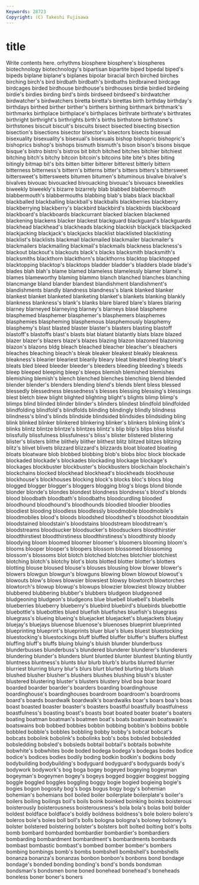 ```yaml
---
Keywords: 28723 
Copyright: (C) Takeshi Fujisawa
---
```


# title

Write contents here.
orhythms biosphere biosphere's biospheres
biotechnology biotechnology's bipartisan bipartite biped bipedal biped's bipeds biplane biplane's
biplanes bipolar biracial birch birched birches birching birch's bird birdbath
birdbath's birdbaths birdbrained birdcage birdcages birded birdhouse birdhouse's birdhouses birdie
birdied birdieing birdie's birdies birding bird's birds birdseed birdseed's birdwatcher
birdwatcher's birdwatchers biretta biretta's birettas birth birthday birthday's birthdays birthed
birther birther's birthers birthing birthmark birthmark's birthmarks birthplace birthplace's birthplaces
birthrate birthrate's birthrates birthright birthright's birthrights birth's births birthstone birthstone's
birthstones biscuit biscuit's biscuits bisect bisected bisecting bisection bisection's bisections
bisector bisector's bisectors bisects bisexual bisexuality bisexuality's bisexual's bisexuals bishop
bishopric bishopric's bishoprics bishop's bishops bismuth bismuth's bison bison's bisons
bisque bisque's bistro bistro's bistros bit bitch bitched bitches bitchier
bitchiest bitching bitch's bitchy bitcoin bitcoin's bitcoins bite bite's bites
biting bitingly bitmap bit's bits bitten bitter bitterer bitterest bitterly
bittern bitterness bitterness's bittern's bitterns bitter's bitters bitters's bittersweet bittersweet's
bittersweets bitumen bitumen's bituminous bivalve bivalve's bivalves bivouac bivouacked bivouacking
bivouac's bivouacs biweeklies biweekly biweekly's bizarre bizarrely blab blabbed blabbermouth
blabbermouth's blabbermouths blabbing blab's blabs black blackball blackballed blackballing blackball's
blackballs blackberries blackberry blackberrying blackberry's blackbird blackbird's blackbirds blackboard blackboard's
blackboards blackcurrant blacked blacken blackened blackening blackens blacker blackest blackguard
blackguard's blackguards blackhead blackhead's blackheads blacking blackish blackjack blackjacked blackjacking
blackjack's blackjacks blacklist blacklisted blacklisting blacklist's blacklists blackmail blackmailed blackmailer
blackmailer's blackmailers blackmailing blackmail's blackmails blackness blackness's blackout blackout's blackouts
black's blacks blacksmith blacksmith's blacksmiths blackthorn blackthorn's blackthorns blacktop blacktopped
blacktopping blacktop's blacktops bladder bladder's bladders blade blade's blades blah
blah's blame blamed blameless blamelessly blamer blame's blames blameworthy blaming
blammo blanch blanched blanches blanching blancmange bland blander blandest blandishment
blandishment's blandishments blandly blandness blandness's blank blanked blanker blankest blanket
blanketed blanketing blanket's blankets blanking blankly blankness blankness's blank's blanks
blare blared blare's blares blaring blarney blarneyed blarneying blarney's blarneys
blasé blaspheme blasphemed blasphemer blasphemer's blasphemers blasphemes blasphemies blaspheming blasphemous
blasphemously blasphemy blasphemy's blast blasted blaster blaster's blasters blasting blastoff
blastoff's blastoffs blast's blasts blat blatant blatantly blats blaze blazed
blazer blazer's blazers blaze's blazes blazing blazon blazoned blazoning blazon's
blazons bldg bleach bleached bleacher bleacher's bleachers bleaches bleaching bleach's
bleak bleaker bleakest bleakly bleakness bleakness's blearier bleariest blearily bleary
bleat bleated bleating bleat's bleats bled bleed bleeder bleeder's bleeders
bleeding bleeding's bleeds bleep bleeped bleeping bleep's bleeps blemish blemished
blemishes blemishing blemish's blench blenched blenches blenching blend blended blender
blender's blenders blending blend's blends blent bless blessed blessedly blessedness
blessedness's blesses blessing blessing's blessings blest bletch blew blight blighted
blighting blight's blights blimp blimp's blimps blind blinded blinder blinder's
blinders blindest blindfold blindfolded blindfolding blindfold's blindfolds blinding blindingly blindly
blindness blindness's blind's blinds blindside blindsided blindsides blindsiding bling blink
blinked blinker blinkered blinkering blinker's blinkers blinking blink's blinks blintz
blintze blintze's blintzes blintz's blip blip's blips bliss blissful blissfully
blissfulness blissfulness's bliss's blister blistered blistering blister's blisters blithe blithely
blither blithest blitz blitzed blitzes blitzing blitz's blivet blivets blizzard
blizzard's blizzards bloat bloated bloating bloats bloatware blob blobbed blobbing
blob's blobs bloc block blockade blockaded blockade's blockades blockading blockage
blockage's blockages blockbuster blockbuster's blockbusters blockchain blockchain's blockchains blocked blockhead
blockhead's blockheads blockhouse blockhouse's blockhouses blocking block's blocks bloc's blocs
blog blogged blogger blogger's bloggers blogging blog's blogs blond blonde
blonder blonde's blondes blondest blondness blondness's blond's blonds blood bloodbath
bloodbath's bloodbaths bloodcurdling blooded bloodhound bloodhound's bloodhounds bloodied bloodier bloodies
bloodiest blooding bloodless bloodlessly bloodmobile bloodmobile's bloodmobiles blood's bloods bloodshed
bloodshed's bloodshot bloodstain bloodstained bloodstain's bloodstains bloodstream bloodstream's bloodstreams bloodsucker
bloodsucker's bloodsuckers bloodthirstier bloodthirstiest bloodthirstiness bloodthirstiness's bloodthirsty bloody bloodying bloom
bloomed bloomer bloomer's bloomers blooming bloom's blooms blooper blooper's bloopers
blossom blossomed blossoming blossom's blossoms blot blotch blotched blotches blotchier
blotchiest blotching blotch's blotchy blot's blots blotted blotter blotter's blotters
blotting blouse bloused blouse's blouses blousing blow blower blower's blowers
blowgun blowgun's blowguns blowing blown blowout blowout's blowouts blow's blows
blowsier blowsiest blowsy blowtorch blowtorches blowtorch's blowup blowup's blowups blowzier
blowziest blowzy blubber blubbered blubbering blubber's blubbers bludgeon bludgeoned bludgeoning
bludgeon's bludgeons blue bluebell bluebell's bluebells blueberries blueberry blueberry's bluebird
bluebird's bluebirds bluebottle bluebottle's bluebottles blued bluefish bluefishes bluefish's bluegrass
bluegrass's blueing blueing's bluejacket bluejacket's bluejackets bluejay bluejay's bluejays bluenose
bluenose's bluenoses blueprint blueprinted blueprinting blueprint's blueprints bluer blue's blues
bluest bluestocking bluestocking's bluestockings bluff bluffed bluffer bluffer's bluffers bluffest
bluffing bluff's bluffs bluing bluing's bluish blunder blunderbuss blunderbusses blunderbuss's
blundered blunderer blunderer's blunderers blundering blunder's blunders blunt blunted blunter
bluntest blunting bluntly bluntness bluntness's blunts blur blurb blurb's blurbs
blurred blurrier blurriest blurring blurry blur's blurs blurt blurted blurting
blurts blush blushed blusher blusher's blushers blushes blushing blush's bluster
blustered blustering bluster's blusters blustery blvd boa boar board boarded
boarder boarder's boarders boarding boardinghouse boardinghouse's boardinghouses boardroom boardroom's boardrooms
board's boards boardwalk boardwalk's boardwalks boar's boars boa's boas boast
boasted boaster boaster's boasters boastful boastfully boastfulness boastfulness's boasting boast's
boasts boat boated boater boater's boaters boating boatman boatman's boatmen
boat's boats boatswain boatswain's boatswains bob bobbed bobbies bobbin bobbing
bobbin's bobbins bobble bobbled bobble's bobbles bobbling bobby bobby's bobcat
bobcat's bobcats bobolink bobolink's bobolinks bob's bobs bobsled bobsledded bobsledding
bobsled's bobsleds bobtail bobtail's bobtails bobwhite bobwhite's bobwhites bode boded
bodega bodega's bodegas bodes bodice bodice's bodices bodies bodily boding
bodkin bodkin's bodkins body bodybuilding bodybuilding's bodyguard bodyguard's bodyguards body's
bodywork bodywork's bog boga bogey bogeyed bogeying bogeyman bogeyman's bogeymen
bogey's bogeys bogged boggier boggiest bogging boggle boggled boggles boggling
boggy bogie bogied bogieing bogie's bogies bogon bogosity bog's bogs
bogus bogy bogy's bohemian bohemian's bohemians boil boiled boiler boilerplate
boilerplate's boiler's boilers boiling boilings boil's boils boink boinked boinking
boinks boisterous boisterously boisterousness boisterousness's bola bola's bolas bold bolder
boldest boldface boldface's boldly boldness boldness's bole bolero bolero's boleros
bole's boles boll boll's bolls bologna bologna's boloney boloney's bolster
bolstered bolstering bolster's bolsters bolt bolted bolting bolt's bolts bomb
bombard bombarded bombardier bombardier's bombardiers bombarding bombardment bombardment's bombardments bombards
bombast bombastic bombast's bombed bomber bomber's bombers bombing bombings bomb's
bombs bombshell bombshell's bombshells bonanza bonanza's bonanzas bonbon bonbon's bonbons
bond bondage bondage's bonded bonding bonding's bond's bonds bondsman bondsman's
bondsmen bone boned bonehead bonehead's boneheads boneless boner boner's boners
